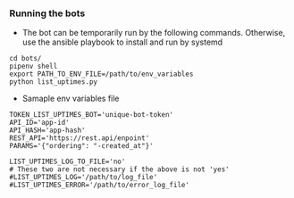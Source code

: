 ### Running the bots
* The bot can be temporarily run by the following commands.  Otherwise,
use the ansible playbook to install and run by systemd
```
cd bots/
pipenv shell
export PATH_TO_ENV_FILE=/path/to/env_variables
python list_uptimes.py
```

* Samaple env variables file
```
TOKEN_LIST_UPTIMES_BOT='unique-bot-token'
API_ID='app-id'
API_HASH='app-hash'
REST_API='https://rest.api/enpoint'
PARAMS='{"ordering": "-created_at"}'

LIST_UPTIMES_LOG_TO_FILE='no'
# These two are not necessary if the above is not 'yes'
#LIST_UPTIMES_LOG='/path/to/log_file'
#LIST_UPTIMES_ERROR='/path/to/error_log_file'
```

<!---
# vim: ai et ts=4 sw=4 sts=4 nu
-->
